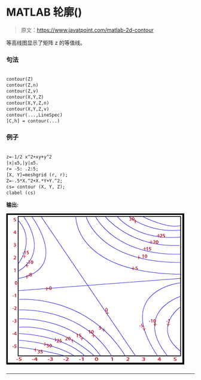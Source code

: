 # MATLAB 轮廓()

> 原文：<https://www.javatpoint.com/matlab-2d-contour>

等高线图显示了矩阵 z 的等值线。

### 句法

```

contour(Z)
contour(Z,n)
contour(Z,v)
contour(X,Y,Z)
contour(X,Y,Z,n)
contour(X,Y,Z,v)
contour(...,LineSpec)
[C,h] = contour(...)

```

### 例子

```

z=-1/2 x^2+xy+y^2
|x|≤5,|y|≤5.
r= -5: .2:5;
[X, Y]=meshgrid (r, r);
Z=-.5*X.^2+X.*Y+Y.^2;
cs= contour (X, Y, Z);
clabel (cs)

```

**输出:**

![MATLAB contour()](img/0b7642a2c59adc1dcd9b59c4eac31cca.png)

* * *